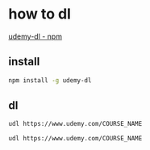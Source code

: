 
# how to dl

[udemy-dl - npm](https://www.npmjs.com/package/udemy-dl)

## install
```bash
npm install -g udemy-dl
```

## dl
```bash
udl https://www.udemy.com/COURSE_NAME

udl https://www.udemy.com/COURSE_NAME

```

